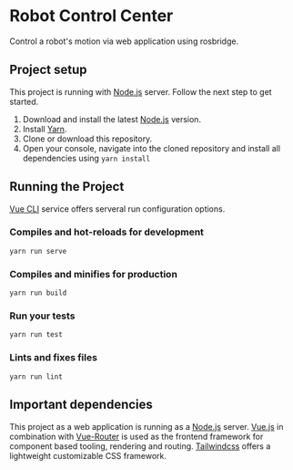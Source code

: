 # Robot Control Center

Control a robot's motion via web application using rosbridge.

## Project setup

This project is running with [Node.js](https://nodejs.org/en/) server. Follow the next step to get started.

1. Download and install the latest [Node.js](https://nodejs.org/en/) version.
2. Install [Yarn](https://yarnpkg.com/en/docs/install#windows-stable).
3. Clone or download this repository.
4. Open your console, navigate into the cloned repository and install all dependencies using `yarn install`

## Running the Project

[Vue CLI](https://cli.vuejs.org/) service offers serveral run configuration options.

### Compiles and hot-reloads for development
```
yarn run serve
```

### Compiles and minifies for production
```
yarn run build
```

### Run your tests
```
yarn run test
```

### Lints and fixes files
```
yarn run lint
```
## Important dependencies

This project as a web application is running as a [Node.js](https://nodejs.org/en/) server. [Vue.js](https://vuejs.org/v2/guide/) in combination with [Vue-Router](https://router.vuejs.org/) is used as the frontend framework for component based tooling, rendering and routing. [Tailwindcss](https://tailwindcss.com/) offers a lightweight customizable CSS framework.
